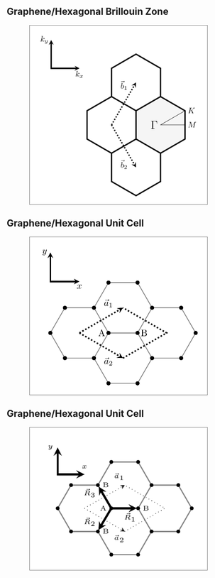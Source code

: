 ## Graphene/Hexagonal Brillouin Zone
<img src="https://raw.githubusercontent.com/mirzaakbarali/tikz/main/png_figures/graphenebrillouinzone.png" alt="Graphene/Hexagonal Brillouin Zone PNG" style="border: 1px solid gray; width: 400px; display: block; margin: auto;">

## Graphene/Hexagonal Unit Cell
<img src="https://raw.githubusercontent.com/mirzaakbarali/tikz/main/png_figures/grapheneunitcell.png" alt="Graphene/Hexagonal Unit Cell PNG" style="border: 1px solid gray; width: 400px; display: block; margin: auto;">

## Graphene/Hexagonal Unit Cell
<img src="https://raw.githubusercontent.com/mirzaakbarali/tikz/main/png_figures/graphenenearestneighbors.png" alt="Graphene/Hexagonal Nearest Neighbors PNG" style="border: 1px solid gray; width: 400px; display: block; margin: auto;">


